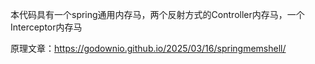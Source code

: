 本代码具有一个spring通用内存马，两个反射方式的Controller内存马，一个Interceptor内存马

原理文章：https://godownio.github.io/2025/03/16/springmemshell/

